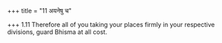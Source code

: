 +++
title = "11 अयनेषु च"

+++
1.11 Therefore all of you taking your places firmly in your respective
divisions, guard Bhisma at all cost.
